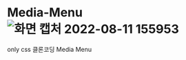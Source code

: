 # Media-Menu![화면 캡처 2022-08-11 155953](https://user-images.githubusercontent.com/101968934/184081853-4543aef6-11d3-40b8-940a-30b66f544498.png)

only css 클론코딩 
Media Menu
